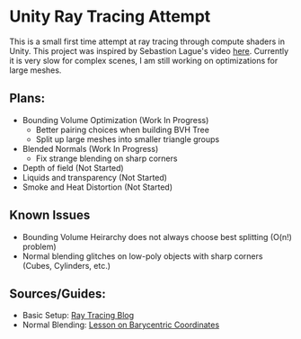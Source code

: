 # Unity Ray Tracing Attempt
This is a small first time attempt at ray tracing through compute shaders in Unity. This project was inspired by Sebastion Lague's video [here](https://youtu.be/Qz0KTGYJtUk?feature=shared). Currently it is very slow for complex scenes, I am still working on optimizations for large meshes.

## Plans:
 - Bounding Volume Optimization                     \(Work In Progress\)
    - Better pairing choices when building BVH Tree
    - Split up large meshes into smaller triangle groups
 - Blended Normals                                  \(Work In Progress\)
    - Fix strange blending on sharp corners
 - Depth of field                                   \(Not Started\)
 - Liquids and transparency                         \(Not Started\)
 - Smoke and Heat Distortion                        \(Not Started\)

## Known Issues
 - Bounding Volume Heirarchy does not always choose best splitting \(O\(n!\) problem\)
 - Normal blending glitches on low-poly objects with sharp corners \(Cubes, Cylinders, etc.\)

## Sources/Guides:
 - Basic Setup: [Ray Tracing Blog](http://blog.three-eyed-games.com/2018/05/03/gpu-ray-tracing-in-unity-part-1/)
 - Normal Blending: [Lesson on Barycentric Coordinates](https://www.scratchapixel.com/lessons/3d-basic-rendering/ray-tracing-rendering-a-triangle/barycentric-coordinates.html)